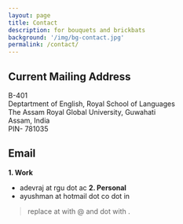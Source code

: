 ```yaml
---
layout: page
title: Contact 
description: for bouquets and brickbats
background: '/img/bg-contact.jpg'
permalink: /contact/
---
```


## Current Mailing Address 

B-401\
Deptartment of English, Royal School of Languages\
The Assam Royal Global University, Guwahati\
Assam, India\
PIN- 781035

## Email 

**1. Work**
- adevraj at rgu dot ac 
**2. Personal**
- ayushman at hotmail dot co dot in
> replace at with @ and dot with .
